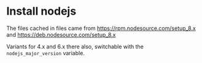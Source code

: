 # Install nodejs

The files cached in files came from  https://rpm.nodesource.com/setup_8.x 
and  https://deb.nodesource.com/setup_8.x

Variants for 4.x and 6.x there also, switchable with the `nodejs_major_version`
variable.
